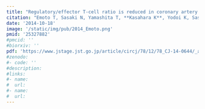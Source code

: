 ```yaml
---
title: "Regulatory/effector T-cell ratio is reduced in coronary artery disease"
citation: "Emoto T, Sasaki N, Yamashita T, **Kasahara K**, Yodoi K, Sasaki Y, Matsumoto T, Mizoguchi T, Hirata K. *Circ J*. 2014;78(12):2935-41. doi: 10.1253/circj.cj-14-0644. Epub 2014 Oct 18."
date: '2014-10-18'
image: '/static/img/pub/2014_Emoto.png'
pmid: '25327882'
#pmcid: ''
#biorxiv: ''
pdf: 'https://www.jstage.jst.go.jp/article/circj/78/12/78_CJ-14-0644/_article'
#zenodo: 
#- code: ''
#description:
#links:
#- name: 
#  url: 
#- name:
#  url:
---
```

